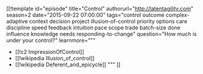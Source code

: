 [[!template id="episode"
title="Control"
authorurl="http://latentagility.com"
season=2
date="2015-09-22 07:00:00"
tags="control outcome complex-adaptive context decision project illusion-of-control priority options care discipline speed feedback intuition pace scope trade batch-size done influence knowledge needs responding-to-change"
question="How much is under your control?"
learnmore="""
- [[!c2 ImpressionOfControl]]
- [[!wikipedia Illusion_of_control]]
- [[!wikipedia Deferent_and_epicycle]]
"""
]]
